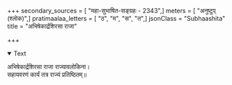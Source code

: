 +++
secondary_sources = [ "महा-सुभाषित-सङ्ग्रहः - 2343",]
meters = [ "अनुष्टुप् (श्लोक)",]
pratimaalaa_letters = [ "ठ", "म", "स", "त",]
jsonClass = "Subhaashita"
title = "अभिषेकार्द्रशिरसा राजा"

+++

<details open><summary>Text</summary>

अभिषेकार्द्रशिरसा राजा राज्यावलोकिना।  
सहायवरणं कार्यं तत्र राज्यं प्रतिष्ठितम्॥
</details>
